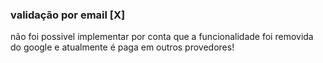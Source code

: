 ### validação por email [X]
não foi possivel implementar por conta que a funcionalidade foi removida do google e atualmente é paga em outros provedores!